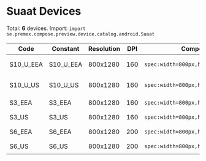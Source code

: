 # Suaat Devices

Total: **6** devices. Import: `import se.premex.compose.preview.device.catalog.android.Suaat`

| Code | Constant | Resolution | DPI | Compose Spec | Preview Usage |
|------|----------|------------|-----|-------------|---------------|
| S10_U_EEA | S10_U_EEA | 800x1280 | 160 | `spec:width=800px,height=1280px,dpi=160` | `@Preview(device = Suaat.S10_U_EEA)` |
| S10_U_US | S10_U_US | 800x1280 | 160 | `spec:width=800px,height=1280px,dpi=160` | `@Preview(device = Suaat.S10_U_US)` |
| S3_EEA | S3_EEA | 800x1280 | 160 | `spec:width=800px,height=1280px,dpi=160` | `@Preview(device = Suaat.S3_EEA)` |
| S3_US | S3_US | 800x1280 | 160 | `spec:width=800px,height=1280px,dpi=160` | `@Preview(device = Suaat.S3_US)` |
| S6_EEA | S6_EEA | 800x1280 | 200 | `spec:width=800px,height=1280px,dpi=200` | `@Preview(device = Suaat.S6_EEA)` |
| S6_US | S6_US | 800x1280 | 200 | `spec:width=800px,height=1280px,dpi=200` | `@Preview(device = Suaat.S6_US)` |

<!-- Generated automatically. Do not edit manually. -->
